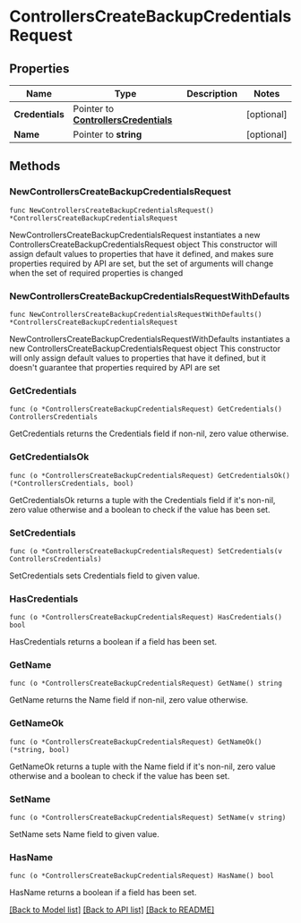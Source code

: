 # ControllersCreateBackupCredentialsRequest

## Properties

Name | Type | Description | Notes
------------ | ------------- | ------------- | -------------
**Credentials** | Pointer to [**ControllersCredentials**](ControllersCredentials.md) |  | [optional] 
**Name** | Pointer to **string** |  | [optional] 

## Methods

### NewControllersCreateBackupCredentialsRequest

`func NewControllersCreateBackupCredentialsRequest() *ControllersCreateBackupCredentialsRequest`

NewControllersCreateBackupCredentialsRequest instantiates a new ControllersCreateBackupCredentialsRequest object
This constructor will assign default values to properties that have it defined,
and makes sure properties required by API are set, but the set of arguments
will change when the set of required properties is changed

### NewControllersCreateBackupCredentialsRequestWithDefaults

`func NewControllersCreateBackupCredentialsRequestWithDefaults() *ControllersCreateBackupCredentialsRequest`

NewControllersCreateBackupCredentialsRequestWithDefaults instantiates a new ControllersCreateBackupCredentialsRequest object
This constructor will only assign default values to properties that have it defined,
but it doesn't guarantee that properties required by API are set

### GetCredentials

`func (o *ControllersCreateBackupCredentialsRequest) GetCredentials() ControllersCredentials`

GetCredentials returns the Credentials field if non-nil, zero value otherwise.

### GetCredentialsOk

`func (o *ControllersCreateBackupCredentialsRequest) GetCredentialsOk() (*ControllersCredentials, bool)`

GetCredentialsOk returns a tuple with the Credentials field if it's non-nil, zero value otherwise
and a boolean to check if the value has been set.

### SetCredentials

`func (o *ControllersCreateBackupCredentialsRequest) SetCredentials(v ControllersCredentials)`

SetCredentials sets Credentials field to given value.

### HasCredentials

`func (o *ControllersCreateBackupCredentialsRequest) HasCredentials() bool`

HasCredentials returns a boolean if a field has been set.

### GetName

`func (o *ControllersCreateBackupCredentialsRequest) GetName() string`

GetName returns the Name field if non-nil, zero value otherwise.

### GetNameOk

`func (o *ControllersCreateBackupCredentialsRequest) GetNameOk() (*string, bool)`

GetNameOk returns a tuple with the Name field if it's non-nil, zero value otherwise
and a boolean to check if the value has been set.

### SetName

`func (o *ControllersCreateBackupCredentialsRequest) SetName(v string)`

SetName sets Name field to given value.

### HasName

`func (o *ControllersCreateBackupCredentialsRequest) HasName() bool`

HasName returns a boolean if a field has been set.


[[Back to Model list]](../README.md#documentation-for-models) [[Back to API list]](../README.md#documentation-for-api-endpoints) [[Back to README]](../README.md)


